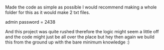 Made the code as simple as possible
I would recommend making a whole folder for this as it would make 2 txt files.

admin password = 2438

And this project was quite rushed therefore the logic might seem a little off and the code might just be all over the place but hey then again we build this from the ground up with the bare minimum knowledge :)
